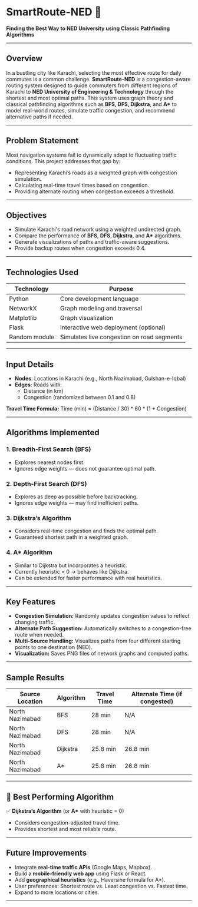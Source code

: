 # SmartRoute-NED 🚦
**Finding the Best Way to NED University using Classic Pathfinding Algorithms**

---

##  Overview

In a bustling city like Karachi, selecting the most effective route for daily commutes is a common challenge. **SmartRoute-NED** is a congestion-aware routing system designed to guide commuters from different regions of Karachi to **NED University of Engineering & Technology** through the shortest and most optimal paths. This system uses graph theory and classical pathfinding algorithms such as **BFS, DFS, Dijkstra**, and **A\*** to model real-world routes, simulate traffic congestion, and recommend alternative paths if needed.

---

##  Problem Statement

Most navigation systems fail to dynamically adapt to fluctuating traffic conditions. This project addresses that gap by:
- Representing Karachi’s roads as a weighted graph with congestion simulation.
- Calculating real-time travel times based on congestion.
- Providing alternate routing when congestion exceeds a threshold.

---

##  Objectives

- Simulate Karachi's road network using a weighted undirected graph.
- Compare the performance of **BFS**, **DFS**, **Dijkstra**, and **A\*** algorithms.
- Generate visualizations of paths and traffic-aware suggestions.
- Provide backup routes when congestion exceeds 0.4.

---

##  Technologies Used

| Technology     | Purpose                                       |
|----------------|-----------------------------------------------|
| Python         | Core development language                    |
| NetworkX       | Graph modeling and traversal                 |
| Matplotlib     | Graph visualization                          |
| Flask          | Interactive web deployment (optional)        |
| Random module  | Simulates live congestion on road segments   |

---

##  Input Details

- **Nodes**: Locations in Karachi (e.g., North Nazimabad, Gulshan-e-Iqbal)
- **Edges**: Roads with:
  - Distance (in km)
  - Congestion (randomized between 0.1 and 0.8)

**Travel Time Formula:**
Time (min) = (Distance / 30) * 60 * (1 + Congestion)


---

##  Algorithms Implemented

### 1. Breadth-First Search (BFS)
- Explores nearest nodes first.
- Ignores edge weights — does not guarantee optimal path.

### 2. Depth-First Search (DFS)
- Explores as deep as possible before backtracking.
- Ignores edge weights — may find inefficient paths.

### 3. Dijkstra’s Algorithm 
- Considers real-time congestion and finds the optimal path.
- Guaranteed shortest path in a weighted graph.

### 4. A* Algorithm 
- Similar to Dijkstra but incorporates a heuristic.
- Currently heuristic = 0 → behaves like Dijkstra.
- Can be extended for faster performance with real heuristics.

---

##  Key Features

- **Congestion Simulation:** Randomly updates congestion values to reflect changing traffic.
- **Alternate Path Suggestion:** Automatically switches to a congestion-free route when needed.
- **Multi-Source Handling:** Visualizes paths from four different starting points to one destination (NED).
- **Visualization:** Saves PNG files of network graphs and computed paths.

---

##  Sample Results

| Source Location   | Algorithm | Travel Time | Alternate Time (if congested) |
|-------------------|-----------|-------------|-------------------------------|
| North Nazimabad   | BFS       | 28 min      | N/A                           |
| North Nazimabad   | DFS       | 28 min      | N/A                           |
| North Nazimabad   | Dijkstra  | 25.8 min    | 26.8 min                      |
| North Nazimabad   | A*        | 25.8 min    | 26.8 min                      |

---

## 📌 Best Performing Algorithm

✅ **Dijkstra’s Algorithm** (or **A\*** with heuristic = 0)
- Considers congestion-adjusted travel time.
- Provides shortest and most reliable route.

---

##  Future Improvements

-  Integrate **real-time traffic APIs** (Google Maps, Mapbox).
-  Build a **mobile-friendly web app** using Flask or React.
-  Add **geographical heuristics** (e.g., Haversine formula for A\*).
-  User preferences: Shortest route vs. Least congestion vs. Fastest time.
-  Expand to more locations or cities.

---



